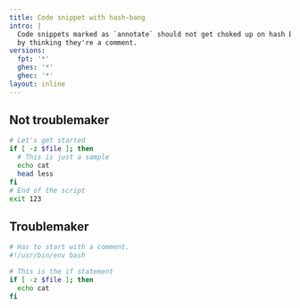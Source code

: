 ```yaml
---
title: Code snippet with hash-bang
intro: |
  Code snippets marked as `annotate` should not get choked up on hash bangs
  by thinking they're a comment.
versions:
  fpt: '*'
  ghes: '*'
  ghec: '*'
layout: inline
---
```


## Not troublemaker

```bash annotate
# Let's get started
if [ -z $file ]; then
  # This is just a sample
  echo cat
  head less
fi
# End of the script
exit 123
```

## Troublemaker

```bash annotate
# Has to start with a comment.
#!/usr/bin/env bash

# This is the if statement
if [ -z $file ]; then
  echo cat
fi
```

